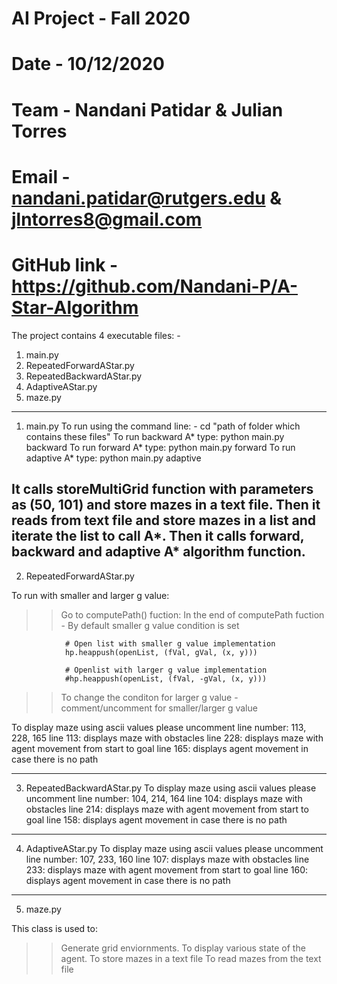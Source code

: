 # AI Project - Fall 2020
# Date - 10/12/2020

# Team - Nandani Patidar & Julian Torres
# Email - nandani.patidar@rutgers.edu & jlntorres8@gmail.com
# GitHub link - https://github.com/Nandani-P/A-Star-Algorithm


The project contains 4 executable files: -

1. main.py
2. RepeatedForwardAStar.py
3. RepeatedBackwardAStar.py
4. AdaptiveAStar.py
5. maze.py
--------------------------------------------------------------------------------------------------------------------------------------------------------------
1. main.py 
To run using the command line: -
cd "path of folder which contains these files"
To run backward A* type: python main.py backward
To run forward A* type: python main.py forward
To run adaptive A* type: python main.py adaptive

It calls storeMultiGrid function with parameters as (50, 101) and store mazes in a text file.
Then it reads from text file and store mazes in a list and iterate the list to call A*.
Then it calls forward, backward and adaptive A* algorithm function.  
---------------------------------------------------------------------------------------------------------------------------------------------------------------
2. RepeatedForwardAStar.py

To run with smaller and larger g value:
>> Go to computePath() fuction:
>> In the end of computePath fuction - By default smaller g value condition is set


                # Open list with smaller g value implementation
                hp.heappush(openList, (fVal, gVal, (x, y)))

                # Openlist with larger g value implementation
                #hp.heappush(openList, (fVal, -gVal, (x, y)))

>> To change the conditon for larger g value - comment/uncomment for smaller/larger g value

To display maze using ascii values please uncomment line number: 113, 228, 165 
line 113: displays maze with obstacles
line 228: displays maze with agent movement from start to goal 
line 165: displays agent movement in case there is no path

-----------------------------------------------------------------------------------------------------------------------------------------------------------------
3. RepeatedBackwardAStar.py
To display maze using ascii values please uncomment line number: 104, 214, 164 
line 104: displays maze with obstacles
line 214: displays maze with agent movement from start to goal 
line 158: displays agent movement in case there is no path

-----------------------------------------------------------------------------------------------------------------------------------------------------------------
4. AdaptiveAStar.py
To display maze using ascii values please uncomment line number: 107, 233, 160 
line 107: displays maze with obstacles
line 233: displays maze with agent movement from start to goal 
line 160: displays agent movement in case there is no path
-----------------------------------------------------------------------------------------------------------------------------------------------------------------

5. maze.py

This class is used to:
>>Generate grid enviornments.
>>To display various state of the agent.
>>To store mazes in a text file 
>>To read mazes from the text file
